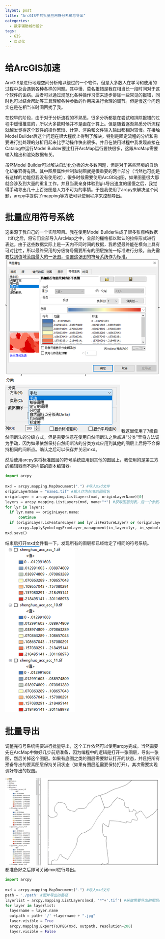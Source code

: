 ```yaml
---
layout: post
title: "ArcGIS中的批量应用符号系统与导出"
categories:
  - 数字辅助城市设计
tags:
  - GIS
  - 自动化
---
```

# 给ArcGIS加速
ArcGIS是进行地理空间分析难以绕过的一个软件，但是大多数人在学习和使用的过程中总会遇到各种各样的问题。其中慢、莫名报错是我在相当长一段时间对于这个软件的诟病。后者可以通过规范化各种操作习惯来逐步排除一些常见的报错，同时也可以结合帮助等工具理解各种参数的作用来进行合理的调节。但是慢这个问题实在是在相当长时间困扰了我。

在较早的阶段，由于对于分析流程的不熟悉，很多分析都是在尝试和排除报错的过程中缓慢推进的，所以大多数时候并不是画在计算上。但是随着逐渐熟悉分析流程就越发觉得这个软件的操作繁琐、计算、渲染和文件输入输出都相对较慢。在接触Model Builder后这个问题在很大程度上得到了解决，特别是固定流程的分析和需要进行批处理的分析用起来比手动操作快出很多。并且在使用过程中我发现直接在Catalog中运行Model Builder要比打开ArcMap运行要快很多，这跟ArcMap需要输入输出和渲染数据有关。

虽然Model Builder可以解决自动化分析的大多数问题，但是对于某些环境的自动化却兼容得有限。其中图层属性控制和制图就是很重要的两个部分（当然也可能是有这样的功能但我没有使用过），很多时候需要使用ArcGIS出图，如果图量很大那就会涉及到大量的重复工作。并且当我亲身体验到gis导出速度的缓慢之后，我觉得手动导出几十上百张图是人力不可为的事情。于是我使用了arcpy来解决这个问题，arcpy中提供了mapping等方法可以使用程序来控制导出。
# 批量应用符号系统
这来源于我自己的一个实际项目。我在使用Model Builder生成了很多张栅格数据（tif)之后，将它们全部导入ArcMap之中，全部的栅格都以默认的拉伸形式进行表达。由于这些数据实际上是一天内不同时间的数据，我希望最终能在横向上具有可对比性，所以最终采用的分级符号需要所有的图层按统一标准进行分级。首先需要找到值域范围最大的一张图，设置这张图的符号系统作为标准。
![](https://github.com/Boycetoon/MinusType/blob/master/image/批量1.png?raw=true)
![](https://github.com/Boycetoon/MinusType/blob/master/image/批量2.png?raw=true)
我这里使用了7级自然间断法的分级方式，但是需要注意在使用自然间断法之后点进“分类”里将方法调为手动，因为如果依然保持自然间断法的分类方式应用到其他的图层上后将不会保持相同的间断点。确认之后可以保存并关闭mxd。

然后使用arcpy来将标准图层的符号系统应用到其他的图层上，我使用的是第三方的编辑器而不是内部的脚本编辑器。
```python
import arcpy

mxd = arcpy.mapping.MapDocument(".") #导入mxd文件
originLayerName = "name1.tif" #输入作为标准的图层名
originLayer = arcpy.mapping.ListLayers(mxd, originLayerName)[0]
layers = arcpy.mapping.ListLayers(mxd, name+"*") #获取图层列表，后一个参数可以进行名称匹配,"*"代表通配
for lyr in layers:
  if lyr.name == originLayer.name: 
      continue
  if (originLayer.isFeatureLayer and lyr.isFeatureLayer) or (originLayer.isRasterLayer and lyr.isRasterLayer):
      arcpy.ApplySymbologyFromLayer_management(in_layer=lyr, in_symbology_layer=originLayer)
mxd.save()
```
结束后打开mxd文件看一下，发现所有的图层都已经给定了相同的符号系统。
![](https://github.com/Boycetoon/MinusType/blob/master/image/批量3.png?raw=true)
# 批量导出
调整完符号系统需要进行批量导出，这个工作依然可以使用arcpy完成。当然需要先在ArcMap中做好几步前期准备，因为编程中的逻辑是打开一张图层，导出一张图，然后关掉这个图层。如果有底图之类的图层需要默认打开的状态，并且把所有预备导出的要素图层保持关闭状态（如果有图层组需要保持打开）。其次需要实现调好导出的视图。

![](https://github.com/Boycetoon/MinusType/blob/master/image/批量4.png?raw=true)
都准备好之后即可关闭mxd进行导出。
```python
import arcpy

mxd = arcpy.mapping.MapDocument(".") #导入mxd文件
path = './path' #图片导出的路径
layerlist = arcpy.mapping.ListLayers(mxd, "*"+'.tif') #获取需要导出的图层列表
for layer in layerlist:
  layername = layer.name
  outpath = path+ '/' +layername + ".jpg"
  layer.visible = True
  arcpy.mapping.ExportToJPEG(mxd, outpath, resolution=200)
  layer.visible = False
```